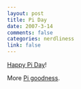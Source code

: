 ```yaml
--- 
layout: post
title: Pi Day
date: 2007-3-14
comments: false
categories: nerdliness
link: false
---
```

<a href="http://3.141592653589793238462643383279502884197169399375105820974944592.com/index1.html" title="Pi to a Million places">Happy Pi Day</a>!

More <a href="http://www.piday.org/" title="Piday.org">Pi goodness</a>.
